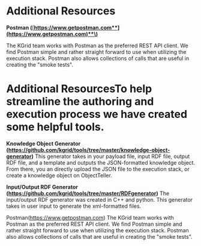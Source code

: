 # Additional Resources

**Postman \(**[**https://www.getpostman.com**](https://www.getpostman.com)**\)**

The KGrid team works with Postman as the preferred REST API client. We find Postman simple and rather straight forward to use when utilizing the execution stack. Postman also allows collections of calls that are useful in creating the "smoke tests".

# Additional ResourcesTo help streamline the authoring and execution process we have created some helpful tools. 

**Knowledge Object Generator (https://github.com/kgrid/tools/tree/master/knowledge-object-generator)**
This generator takes in your payload file, input RDF file, output RDF file, and a template and outputs the JSON-formatted knowledge object. From there, you an directly upload the JSON file to the execution stack, or create a knowledge object on ObjectTeller. 

**Input/Output RDF Generator (https://github.com/kgrid/tools/tree/master/RDFgenerator)**
The input/output RDF generator was created in C++ and python. This generator takes in user input to generate the xml-formatted files. 

Postman(https://www.getpostman.com)
The KGrid team works with Postman as the preferred REST API client. We find Postman simple and rather straight forward to use when utilizing the execution stack. Postman also allows collections of calls that are useful in creating the "smoke tests".




